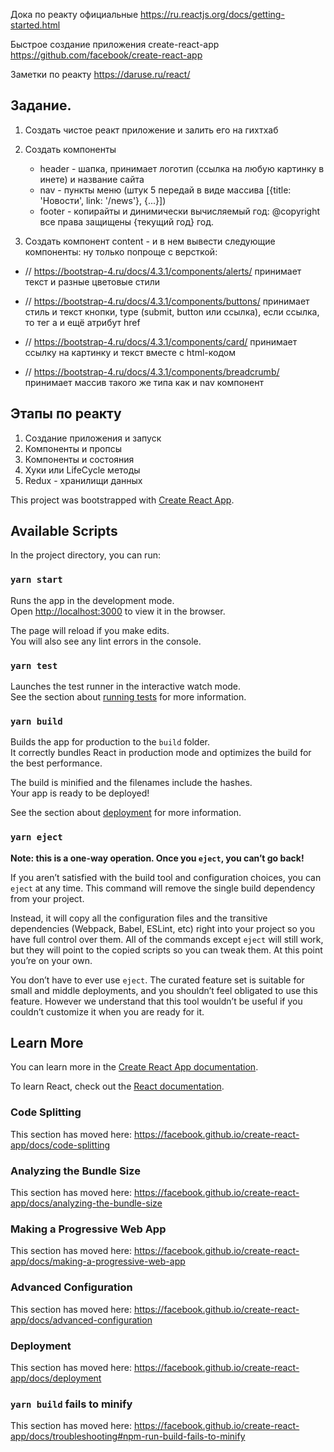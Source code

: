 Дока по реакту официальные
https://ru.reactjs.org/docs/getting-started.html

Быстрое создание приложения create-react-app
https://github.com/facebook/create-react-app

Заметки по реакту
https://daruse.ru/react/

Задание.
---
1. Создать чистое реакт приложение и залить его на гихтхаб
2. Создать компоненты 
	* header - шапка, принимает логотип (ссылка на любую картинку в инете) и название сайта
	* nav - пункты меню (штук 5 передай в виде массива [{title: 'Новости', link: '/news'}, {...}])
	* footer - копирайты и динимически вычисляемый год: @copyright все права защищены {текущий год} год.
	
3. Создать компонент content - и в нем вывести следующие компоненты:
ну только попроще с версткой:

* // https://bootstrap-4.ru/docs/4.3.1/components/alerts/
принимает текст и разные цветовые стили

* // https://bootstrap-4.ru/docs/4.3.1/components/buttons/
принимает стиль и текст кнопки, type (submit, button или ссылка), 
если ссылка, то тег а и ещё атрибут href

* // https://bootstrap-4.ru/docs/4.3.1/components/card/
принимает ссылку на картинку и текст вместе с html-кодом

* // https://bootstrap-4.ru/docs/4.3.1/components/breadcrumb/
принимает массив такого же типа как и nav компонент

Этапы по реакту
---

1. Создание приложения и запуск
2. Компоненты и пропсы
3. Компоненты и состояния
4. Хуки или LifeCycle методы
5. Redux - хранилищи данных

This project was bootstrapped with [Create React App](https://github.com/facebook/create-react-app).

## Available Scripts

In the project directory, you can run:

### `yarn start`

Runs the app in the development mode.<br />
Open [http://localhost:3000](http://localhost:3000) to view it in the browser.

The page will reload if you make edits.<br />
You will also see any lint errors in the console.

### `yarn test`

Launches the test runner in the interactive watch mode.<br />
See the section about [running tests](https://facebook.github.io/create-react-app/docs/running-tests) for more information.

### `yarn build`

Builds the app for production to the `build` folder.<br />
It correctly bundles React in production mode and optimizes the build for the best performance.

The build is minified and the filenames include the hashes.<br />
Your app is ready to be deployed!

See the section about [deployment](https://facebook.github.io/create-react-app/docs/deployment) for more information.

### `yarn eject`

**Note: this is a one-way operation. Once you `eject`, you can’t go back!**

If you aren’t satisfied with the build tool and configuration choices, you can `eject` at any time. This command will remove the single build dependency from your project.

Instead, it will copy all the configuration files and the transitive dependencies (Webpack, Babel, ESLint, etc) right into your project so you have full control over them. All of the commands except `eject` will still work, but they will point to the copied scripts so you can tweak them. At this point you’re on your own.

You don’t have to ever use `eject`. The curated feature set is suitable for small and middle deployments, and you shouldn’t feel obligated to use this feature. However we understand that this tool wouldn’t be useful if you couldn’t customize it when you are ready for it.

## Learn More

You can learn more in the [Create React App documentation](https://facebook.github.io/create-react-app/docs/getting-started).

To learn React, check out the [React documentation](https://reactjs.org/).

### Code Splitting

This section has moved here: https://facebook.github.io/create-react-app/docs/code-splitting

### Analyzing the Bundle Size

This section has moved here: https://facebook.github.io/create-react-app/docs/analyzing-the-bundle-size

### Making a Progressive Web App

This section has moved here: https://facebook.github.io/create-react-app/docs/making-a-progressive-web-app

### Advanced Configuration

This section has moved here: https://facebook.github.io/create-react-app/docs/advanced-configuration

### Deployment

This section has moved here: https://facebook.github.io/create-react-app/docs/deployment

### `yarn build` fails to minify

This section has moved here: https://facebook.github.io/create-react-app/docs/troubleshooting#npm-run-build-fails-to-minify
